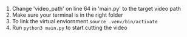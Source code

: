 1. Change 'video_path' on line 64 in 'main.py' to the target video path
2. Make sure your terminal is in the right folder     
3. To link the virtual enviornment ```source .venv/bin/activate```
4. Run ```python3 main.py``` to start cutting the video
